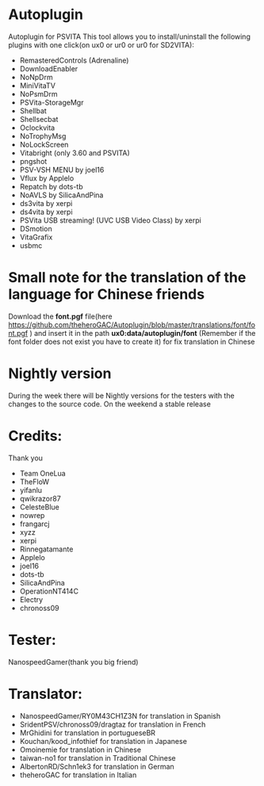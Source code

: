# Autoplugin
Autoplugin for PSVITA
This tool allows you to install/uninstall the following plugins with one click(on ux0 or ur0 or ur0 for SD2VITA):
- RemasteredControls (Adrenaline)
- DownloadEnabler
- NoNpDrm
- MiniVitaTV
- NoPsmDrm
- PSVita-StorageMgr
- Shellbat
- Shellsecbat
- Oclockvita
- NoTrophyMsg
- NoLockScreen
- Vitabright (only 3.60 and PSVITA)
- pngshot
- PSV-VSH MENU by joel16
- Vflux by Applelo
- Repatch by dots-tb
- NoAVLS by SilicaAndPina
- ds3vita by xerpi
- ds4vita by xerpi
- PSVita USB streaming! (UVC USB Video Class) by xerpi
- DSmotion
- VitaGrafix
- usbmc
# Small note for the translation of the language for Chinese friends
Download the **font.pgf** file(here https://github.com/theheroGAC/Autoplugin/blob/master/translations/font/font.pgf ) and insert it in the path **ux0:data/autoplugin/font** (Remember if the font folder does not exist you have to create it) for fix translation in Chinese
# Nightly version
During the week there will be Nightly versions for the testers with the changes to the source code. On the weekend a stable release
# Credits:
 Thank you
- Team OneLua
- TheFloW
- yifanlu
- qwikrazor87
- CelesteBlue
- nowrep
- frangarcj
- xyzz
- xerpi
- Rinnegatamante
- Applelo
- joel16
- dots-tb
- SilicaAndPina
- OperationNT414C
- Electry
- chronoss09
# Tester:
NanospeedGamer(thank you big friend)
# Translator:
- NanospeedGamer/RY0M43CH1Z3N for translation in Spanish
- SridentPSV/chronoss09/dragtaz for translation in French
- MrGhidini for translation in portugueseBR
- Kouchan/kood_infothief for translation in Japanese
- Omoinemie for translation in Chinese
- taiwan-no1 for translation in Traditional Chinese
- AlbertonRD/Schn1ek3 for translation in German
- theheroGAC for translation in Italian
